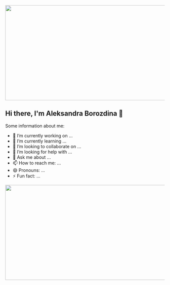 <div align="center">
  <img src="https://media.giphy.com/media/WnzBcURaDKaO3R6XxG/giphy.gif?cid=ecf05e47otv0d26njue4z04xp3v2cq88iz2a5doa62q40y9x&ep=v1_gifs_search&rid=giphy.gif&ct=g" width="600" height="300"/>
</div>

## Hi there, I'm Aleksandra Borozdina 👋

Some information about me:

- 🔭 I’m currently working on ...
- 🌱 I’m currently learning ...
- 👯 I’m looking to collaborate on ...
- 🤔 I’m looking for help with ...
- 💬 Ask me about ...
- 📫 How to reach me: ...
- 😄 Pronouns: ...
- ⚡ Fun fact: ...

<div align="center">
  <img src="https://media.giphy.com/media/NSRPQHOnHwV7M8siam/giphy.gif?cid=ecf05e473u7jdsxjqvxaqyt5ndmgdxe8pqbr8mo2m2jju3hl&ep=v1_gifs_search&rid=giphy.gif&ct=g" width="600" height="300"/>
</div>

<!--
**AlBorozdina27/AlBorozdina27** is a ✨ _special_ ✨ repository because its `README.md` (this file) appears on your GitHub profile.

Here are some ideas to get you started:

- 🔭 I’m currently working on ...
- 🌱 I’m currently learning ...
- 👯 I’m looking to collaborate on ...
- 🤔 I’m looking for help with ...
- 💬 Ask me about ...
- 📫 How to reach me: ...
- 😄 Pronouns: ...
- ⚡ Fun fact: ...
-->
